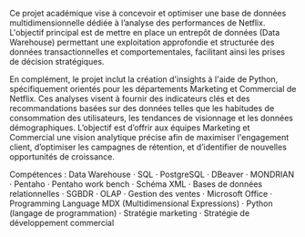 Ce projet académique vise à concevoir et optimiser une base de données multidimensionnelle dédiée à l’analyse des performances de Netflix. L'objectif principal est de mettre en place un entrepôt de données (Data Warehouse) permettant une exploitation approfondie et structurée des données transactionnelles et comportementales, facilitant ainsi les prises de décision stratégiques.

En complément, le projet inclut la création d'insights à l'aide de Python, spécifiquement orientés pour les départements Marketing et Commercial de Netflix. Ces analyses visent à fournir des indicateurs clés et des recommandations basées sur des données telles que les habitudes de consommation des utilisateurs, les tendances de visionnage et les données démographiques. L’objectif est d’offrir aux équipes Marketing et Commercial une vision analytique précise afin de maximiser l'engagement client, d’optimiser les campagnes de rétention, et d’identifier de nouvelles opportunités de croissance.


Compétences : Data Warehouse · SQL · PostgreSQL · DBeaver · MONDRIAN · Pentaho · Pentaho work bench · Schéma XML · Bases de données relationnelles · SGBDR · OLAP · Gestion des ventes · Microsoft Office · Programming Language MDX (Multidimensional Expressions) · Python (langage de programmation) · Stratégie marketing · Stratégie de développement commercial
